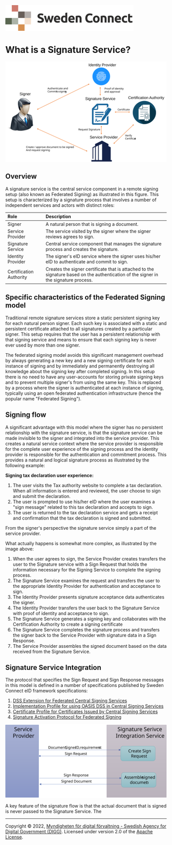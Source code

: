 ![Logo](images/sweden-connect.png)

# What is a Signature Service?

![SignServiceOverview](images/signservice-overview.svg)

## Overview

A signature service is the central service component in a remote signing setup (also known as Federated Signing) as illustrated
in this figure. This setup is characterized by a signature process that involves a number of independent services and actors with
distinct roles:

| Role                    | Description                                                                                                                          |
|:------------------------|:-------------------------------------------------------------------------------------------------------------------------------------|
| Signer                  | A natural person that is signing a document.                                                                                         |
| Service Provider        | The service visited by the signer where the signer reviews agrees to sign.                                                           |
| Signature Service       | Central service component that manages the signature process and creates the signature.                                              |
| Identity Provider       | The signer's eID service where the signer uses his/her eID to authenticate and commit to sign.                                       |
| Certification Authority | Creates the signer certificate that is attached to the signature based on the authentication of the signer in the signature process. |


## Specific characteristics of the Federated Signing model

Traditional remote signature services store a static persistent signing key for each natural person signer. Each such key is
associated with a static and persistent certificate attached to all signatures created by a particular signer. This 
setup requires that the user has a persistent relationship with that signing service and means to ensure
that each signing key is never ever used by more than one signer.

The federated signing model avoids this significant management overhead by always generating a new key and a new
signing certificate for each instance of signing and by immediately and permanently destroying all knowledge
about the signing key after completed signing. In this setup there is no need to have any user-accounts for storing
private signing keys and to prevent multiple signer's from using the same key. This is replaced by a process
where the signer is authenticated at each instance of signing, typically using an open federated authentication infrastructure 
(hence the popular name "Federated Signing").

## Signing flow

A significant advantage with this model where the signer has no persistent relationship with the
signature service, is that the signature service can be made invisible to the signer and integrated into the
service provider. This creates a natural service context where the service provider is responsible for the complete 
user experience of the signing process and the identity provider is responsible for the authentication and commitment
process. This provides a natural and logical signature process as illustrated by the following example:

**Signing tax declaration user experience:**

1) The user visits the Tax authority website to complete a tax declaration. When all information is entered and reviewed, the user choose to sign and submit the declaration.
2) The user is prompted to use his/her eID where the user examines a "sign message" related to this tax declaration and accepts to sign.
3) The user is returned to the tax declaration service and gets a receipt and confirmation that the tax declaration is signed and submitted.

From the signer's perspective the signature service simply a part of the service provider.

What actually happens is somewhat more complex, as illustrated by the image above:

1) When the user agrees to sign, the Service Provider creates transfers the user to the Signature service with a Sign Request that holds the information necessary for the Signing Service to complete the signing process.
2) The Signature Service examines the request and transfers the user to the appropriate Identity Provider for authentication and acceptance to sign.
3) The Identity Provider presents signature acceptance data authenticates the signer.
4) The Identity Provider transfers the user back to the Signature Service with proof of identity and acceptance to sign.
5) The Signature Service generates a signing key and collaborates with the Certification Authority to create a signing certificate
6) The Signature Service completes the signature process and transfers the signer back to the Service Provider with signature data in a Sign Response.
7) The Service Provider assembles the signed document based on the data received from the Signature Service.

## Signature Service Integration

The protocol that specifies the Sign Request and Sign Response messages in this model is defined in a number of 
specifications published by Sweden Connect eID framework specifications:

1) [DSS Extension for Federated Central Signing Services](https://docs.swedenconnect.se/technical-framework/latest/09_-_DSS_Extension_for_Federated_Signing_Services.html)
2) [Implementation Profile for using OASIS DSS in Central Signing Services](https://docs.swedenconnect.se/technical-framework/latest/07_-_Implementation_Profile_for_using_DSS_in_Central_Signing_Services.html)
3) [Certificate Profile for Certificates Issued by Central Signing Services](https://docs.swedenconnect.se/technical-framework/latest/08_-_Certificate_Profile_for_Central_Signing_Services.html)
4) [Signature Activation Protocol for Federated Signing](https://docs.swedenconnect.se/technical-framework/latest/13_-_Signature_Activation_Protocol.html)


![Signature Service Integration](images/signservice-integration.svg)


A key feature of the signature flow is that the actual document that is signed is never passed to the Signature Service.
The 




-----

Copyright &copy; 2022, [Myndigheten för digital förvaltning - Swedish Agency for Digital Government (DIGG)](http://www.digg.se). Licensed under version 2.0 of the [Apache License](http://www.apache.org/licenses/LICENSE-2.0).

